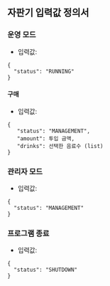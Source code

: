 ## 자판기 입력값 정의서
### 운영 모드
- 입력값: 
``` jsonc
{
  "status": "RUNNING"
}
```


#### 구매
- 입력값: 
``` jsonc
{
   "status": "MANAGEMENT",
   "amount": 투입 금액,
   "drinks": 선택한 음료수 (list)
}
```

### 관리자 모드
- 입력값:
``` jsonc
{
  "status": "MANAGEMENT"
}
```
### 프로그램 종료
- 입력값:
``` jsonc
{
  "status": "SHUTDOWN"
}
```
